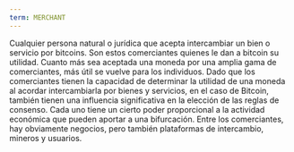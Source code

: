 ```yaml
---
term: MERCHANT
---
```


Cualquier persona natural o jurídica que acepta intercambiar un bien o servicio por bitcoins. Son estos comerciantes quienes le dan a bitcoin su utilidad. Cuanto más sea aceptada una moneda por una amplia gama de comerciantes, más útil se vuelve para los individuos. Dado que los comerciantes tienen la capacidad de determinar la utilidad de una moneda al acordar intercambiarla por bienes y servicios, en el caso de Bitcoin, también tienen una influencia significativa en la elección de las reglas de consenso. Cada uno tiene un cierto poder proporcional a la actividad económica que pueden aportar a una bifurcación. Entre los comerciantes, hay obviamente negocios, pero también plataformas de intercambio, mineros y usuarios.